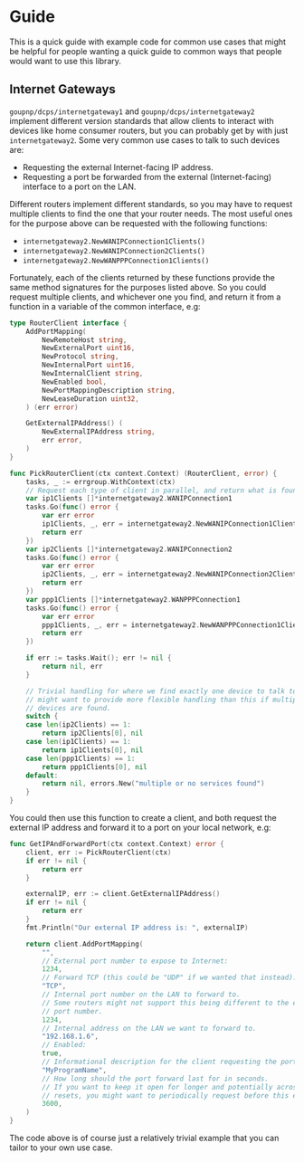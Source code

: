 # Guide

This is a quick guide with example code for common use cases that might be
helpful for people wanting a quick guide to common ways that people would
want to use this library.

## Internet Gateways

`goupnp/dcps/internetgateway1` and `goupnp/dcps/internetgateway2` implement
different version standards that allow clients to interact with devices like
home consumer routers, but you can probably get by with just
`internetgateway2`. Some very common use cases to talk to such devices are:

- Requesting the external Internet-facing IP address.
- Requesting a port be forwarded from the external (Internet-facing) interface
  to a port on the LAN.

Different routers implement different standards, so you may have to request
multiple clients to find the one that your router needs. The most useful ones
for the purpose above can be requested with the following functions:

- `internetgateway2.NewWANIPConnection1Clients()`
- `internetgateway2.NewWANIPConnection2Clients()`
- `internetgateway2.NewWANPPPConnection1Clients()`

Fortunately, each of the clients returned by these functions provide the same
method signatures for the purposes listed above. So you could request multiple
clients, and whichever one you find, and return it from a function in a variable
of the common interface, e.g:

```go
type RouterClient interface {
	AddPortMapping(
		NewRemoteHost string,
		NewExternalPort uint16,
		NewProtocol string,
		NewInternalPort uint16,
		NewInternalClient string,
		NewEnabled bool,
		NewPortMappingDescription string,
		NewLeaseDuration uint32,
	) (err error)

    GetExternalIPAddress() (
        NewExternalIPAddress string,
        err error,
    )
}

func PickRouterClient(ctx context.Context) (RouterClient, error) {
	tasks, _ := errgroup.WithContext(ctx)
    // Request each type of client in parallel, and return what is found.
	var ip1Clients []*internetgateway2.WANIPConnection1
	tasks.Go(func() error {
		var err error
		ip1Clients, _, err = internetgateway2.NewWANIPConnection1Clients()
		return err
	})
	var ip2Clients []*internetgateway2.WANIPConnection2
	tasks.Go(func() error {
		var err error
		ip2Clients, _, err = internetgateway2.NewWANIPConnection2Clients()
		return err
	})
	var ppp1Clients []*internetgateway2.WANPPPConnection1
	tasks.Go(func() error {
		var err error
		ppp1Clients, _, err = internetgateway2.NewWANPPPConnection1Clients()
		return err
	})

	if err := tasks.Wait(); err != nil {
		return nil, err
	}

    // Trivial handling for where we find exactly one device to talk to, you
    // might want to provide more flexible handling than this if multiple
    // devices are found.
	switch {
	case len(ip2Clients) == 1:
		return ip2Clients[0], nil
	case len(ip1Clients) == 1:
		return ip1Clients[0], nil
	case len(ppp1Clients) == 1:
		return ppp1Clients[0], nil
	default:
		return nil, errors.New("multiple or no services found")
	}
}
```

You could then use this function to create a client, and both request the
external IP address and forward it to a port on your local network, e.g:

```go
func GetIPAndForwardPort(ctx context.Context) error {
    client, err := PickRouterClient(ctx)
    if err != nil {
        return err
    }

    externalIP, err := client.GetExternalIPAddress()
    if err != nil {
        return err
    }
    fmt.Println("Our external IP address is: ", externalIP)

    return client.AddPortMapping(
		"",
        // External port number to expose to Internet:
		1234,
        // Forward TCP (this could be "UDP" if we wanted that instead).
		"TCP",
        // Internal port number on the LAN to forward to.
        // Some routers might not support this being different to the external
        // port number.
		1234,
        // Internal address on the LAN we want to forward to.
		"192.168.1.6",
        // Enabled:
		true,
        // Informational description for the client requesting the port forwarding.
		"MyProgramName",
        // How long should the port forward last for in seconds.
        // If you want to keep it open for longer and potentially across router
        // resets, you might want to periodically request before this elapses.
		3600,
	)
}
```

The code above is of course just a relatively trivial example that you can
tailor to your own use case.
